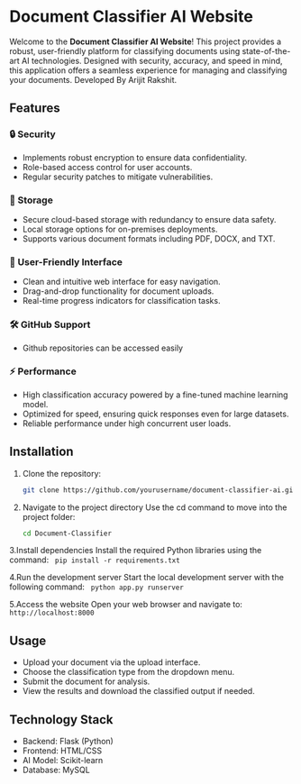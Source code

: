 # Document Classifier AI Website

Welcome to the **Document Classifier AI Website**! This project provides a robust, user-friendly platform for classifying documents using state-of-the-art AI technologies. Designed with security, accuracy, and speed in mind, this application offers a seamless experience for managing and classifying your documents.
Developed By Arijit Rakshit.

## Features

### 🔒 Security
- Implements robust encryption to ensure data confidentiality.
- Role-based access control for user accounts.
- Regular security patches to mitigate vulnerabilities.

### 📂 Storage
- Secure cloud-based storage with redundancy to ensure data safety.
- Local storage options for on-premises deployments.
- Supports various document formats including PDF, DOCX, and TXT.

### 🤝 User-Friendly Interface
- Clean and intuitive web interface for easy navigation.
- Drag-and-drop functionality for document uploads.
- Real-time progress indicators for classification tasks.

### 🛠️ GitHub Support
- Github repositories can be accessed easily

### ⚡ Performance
- High classification accuracy powered by a fine-tuned machine learning model.
- Optimized for speed, ensuring quick responses even for large datasets.
- Reliable performance under high concurrent user loads.

## Installation

1. Clone the repository:
   ```bash
   git clone https://github.com/yourusername/document-classifier-ai.git
2. Navigate to the project directory
Use the cd command to move into the project folder:
   ```bash
   cd Document-Classifier

3.Install dependencies
Install the required Python libraries using the command:
    ```
    pip install -r requirements.txt```

4.Run the development server
Start the local development server with the following command:
    ```
    python app.py runserver```

5.Access the website
Open your web browser and navigate to:
    ```http://localhost:8000```

## Usage
- Upload your document via the upload interface.
- Choose the classification type from the dropdown menu.
- Submit the document for analysis.
- View the results and download the classified output if needed.

## Technology Stack
- Backend: Flask (Python)
- Frontend: HTML/CSS
- AI Model: Scikit-learn
- Database: MySQL
